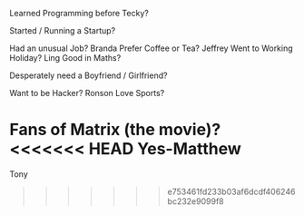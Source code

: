 Learned Programming before Tecky?

Started / Running a Startup?

Had an unusual Job?
Branda
Prefer Coffee or Tea?
Jeffrey
Went to Working Holiday?
Ling
Good in Maths?

Desperately need a Boyfriend / Girlfriend?

Want to be Hacker?
Ronson
Love Sports?

Fans of Matrix (the movie)?
<<<<<<< HEAD
Yes-Matthew
=======
Tony
>>>>>>> e753461fd233b03af6dcdf406246bc232e9099f8

